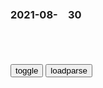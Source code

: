 ### 2021-08-　30

```note
```

<table id="tbc" style="white-space:pre-wrap">
</table>
<button onclick="toggleb()">toggle</button>
<button onclick="loadparse()">loadparse</button>
<br>
<!-- 🌸<br>🍅-　-🍑<hr>🍀 --> <textarea rows="30" cols="100" style="display: none" id="tar">

40岁高知女性过废柴生活：不工作、独居鬼屋，却治愈了千万普通人
https://baijiahao.baidu.com/s?id=1709434214328492207&wfr=spider&for=pc

也许是因为相处时间久了，感情也逐渐变得寡淡无味，被生活磨光了激情。

有一次他们想要亲热一番，结果因为陈嘉玲来了大姨妈不得不暂停。

两个人不仅没有因此感到失望，反而双双松了口气，一个回到房间睡觉，一个窝在客厅里看电影。

https://pics0.baidu.com/feed/0dd7912397dda144d68b60e61ddad9ab0df4865e.jpeg?token=e5605d83b9797872dc4440cefbc7baf7
https://pics0.baidu.com/feed/1c950a7b02087bf44d5f470f5cbe5e2510dfcf1f.jpeg?token=e52c0c3f6543a4b5f5faddf65529601e

离开男友、辞掉工作，陈嘉玲终于过上了自由自在的独居生活。

每天晨昏颠倒、电影配零食，她试图把这几年紧绷的人生彻底松绑，却把日子过得一团糟。

直到弟弟陈嘉明得知了姐姐的颓废状态，不愿意看到她浑浑噩噩得过且过，便从老家赶来，把她接了回去。

爸爸每天会花很多时间陪她玩耍，做各种幼稚又傻气的游戏。

也正是这些来自家庭里每个亲人的爱，让她既有在大城市打拼的底气，也有迷茫失败后回家的勇气。

而这些爱，在她40岁时也未曾改变。

说干就干！兜里的钱在买房时就花光了，装修只能自己上。

打胶、打钉枪、锯木头、刷漆……凡是可以自己解决的，都不花钱请装修师傅。

2021/8/30下午10:50:16

美丑不分、娱乐至死是文艺审美生态的毒株 _光明网
https://news.gmw.cn/2021-08/30/content_35121576.htm

任何虚假的东西都与美无缘，任何丑恶的东西都没资格进入文艺之美的殿堂。

真假不辨，美丑不分，不问是非，不知香臭，价值观扭曲；

马克思说：没有生产，就没有消费；没有消费，也就没有生产。没有生产，消费就没有对象；没有消费，生产就没有目的。消费不仅生产出消费者的素质，而且也生产出生产者的素质。

不去分析，不会鉴别，盲目崇拜，喜欢给低劣的作品、丑恶的灵魂披上漂亮的外衣，这恰是审美观苍白、贫血、腐朽、失魂的显现。

z宣部等五部门联合印发了《关于加强新时代文艺评论工作的指导意见》，提出文艺评论要有“批评精神”，

2021/8/30下午10:39:52

68个哲理小故事_管理
https://www.sohu.com/a/294100631_271454

一天动物园管理员发现袋鼠从笼子里跑出来了，于是开会讨论，一致认为是笼子的高度过低。所以他们决定将笼子的高度由原来的10米加高到20米。结果第二天他们发现袋鼠还是跑到外面来，所以他们又决定再将高度加高到30米。

没想到隔天居然又看到袋鼠全跑到外面，于是管理员们大为紧张，决定一不做二不休，将笼子的高度加高到100米。一天长颈鹿和几只袋鼠们在闲聊，“你们看，这些人会不会再继续加高你们的笼子？”

长颈鹿问。“很难说。”袋鼠说∶“如果他们再继续忘记关门的话！”

2021/8/30下午9:44:00

最后的铁血军团：盛唐已去，河西仍在_吐蕃
https://www.sohu.com/a/444940018_100242470

元稹
一朝燕贼乱zg，河湟没尽空遗丘。

远在蜀地漂泊的诗人杜甫得知此事，在《释闷》一诗中写道：“四海十年不解兵，犬戎也复临咸京。”

“小杜”杜牧想到此事，也在《河湟》中愤青一回：

牧羊驱马虽戎服，白发丹心尽汉臣。

更让人气愤的是，唐王朝懦弱无能，不仅无力出兵收复失地，还对冒死逃回的河西百姓百般猜疑，肆意虐待。善于针砭时弊的白居易写有一首《缚戎人》，其中说道：

自云乡管本凉原，大历年中没落蕃。

一落蕃中四十载，遣著皮裘系毛带。

……

没蕃被囚思汉土，归汉被劫为蕃虏。

在唐代宗年间被迫沦落吐蕃统治的河西汉人，尽管身披胡裘，仍怀着一腔报国热忱，几十年间不断有人从河西逃回唐朝边境，却被黑白不分的唐军边将捉住，当作吐蕃俘虏向朝廷邀功请赏。

白居易抨击为非作歹的边将，为无辜的没蕃百姓哀叹：“自古此冤应未有，汉心汉语吐蕃身。”

诗人张籍的《陇头》一诗写出了吐蕃入寇后，河西军民的不幸遭遇：

去年zg养子孙，今著毡裘学胡语。

吐蕃权臣尚恐热得知河西起义的消息后勃然大怒，率领军队再一次劫掠河西鄯（青海西宁）、廓（今青海贵德）等八州，一路上烧杀劫掠。吐蕃兵遇上青壮就将他们斩杀，又对老弱妇孺施以割鼻断足的酷刑，甚至以槊刺杀婴儿为戏。

张议潮不仅为巩固边防鞠躬尽瘁，还在当地恢复唐朝礼制、汉人风俗，遂使“百年左衽，复为冠裳；十郡遗黎，悉出汤火”。

2021/8/30下午9:51:34

村上春树狠狠讽刺菅义伟！
https://baijiahao.baidu.com/s?id=1709487078130608145&wfr=spider&for=pc

村上春树讽刺称，如果菅义伟当时真的看到了出口，“那他的视力可真好”，“我与菅义伟一个岁数（72岁），但我完全没有看到出口，这个人似乎没有倾听别人意见的耳朵，但视力看起来非常好，或者说只看自己想要看到的事物”。

《朝日新闻》26日报道中援引日本在野dz客的话写道，“日本gm看不到光明”。

蓝玉无敌
日本鲁迅

zc7288
感动日本

2021/8/30下午3:08:42

突发！塔利班“没收”y视报道员手机，现场气氛一度十分紧张_腾讯新闻
https://new.qq.com/omn/20210828/20210828V0ABQ000.html

2021/8/30下午3:15:12

阿媒：塔利班切断“最后抵抗根据地”潘杰希尔省互联网
https://baijiahao.baidu.com/s?id=1709479909070314225&wfr=spider&for=pc

2021/8/30下午2:27:01

#动漫#因为你说我是天才,动漫漫画,动漫漫画,好看视频
https://haokan.baidu.com/v?vid=3453240001093061267&sfrom=baidu-feed

日向宁次

2021/8/30上午10:50:16

希望你是真的释怀 而不是瞒着所有人偷偷难过。,动漫漫画,动漫漫画,好看视频
https://haokan.baidu.com/v?vid=4986055911831760234&sfrom=baidu-feed

https://pic.rmb.bdstatic.com/mvideo/baa1e7102a072f75d677511206b73fdd.jpg@s_0,w_800,h_1000,q_80

2021/8/30上午10:43:48

死亡美军生前曾说：要么杀人，要么被杀
https://export.shobserver.com/baijiahao/html/400280.html

要么杀人，要么被杀，绝对不要成为被杀的那个。”今年6月10日，爆炸中遇难的另一名美国海军军医麦克斯·苏维克（max soviak）发表过这样一个“预见性”的推文。

2021/8/30上午10:39:41

武当 王也 拜见老天师_哔哩哔哩_bilibili
https://www.bilibili.com/video/BV1HC4y1s7Kk

2021/8/30上午10:24:27

“武当王也，拜见老天师”_哔哩哔哩_bilibili
https://www.bilibili.com/video/BV1Bh411r7vR

2021/8/30上午10:22:05

俄高官：塔利班核心l导层可能都是中情局特工，五个原因无法解释
https://baijiahao.baidu.com/s?id=1709411506597363079&wfr=spider&for=pc

2021/8/30上午10:11:55

正五位下铲屎大辅，狗粮大夫

好好干，封你个铲屎大将军”｜专访吾皇漫画作者
https://baijiahao.baidu.com/s?id=1641910199827002149&wfr=spider&for=pc

遇事冷静，脸小三分”“空谈误国，实干兴邦，好好干，封你个铲屎大将军”“谁一辈子没干过几件龌龊事，既然彼此彼此，那就放过彼

https://pics0.baidu.com/feed/1f178a82b9014a900de75f023dad7017b11bee90.jpeg?token=aa2c99e98faff992d577af62d3c0bd4f

白茶说，“幽默是活在夹缝中的。你会发现，有时候一个人幽默，不是一个梗很幽默，而是一个形象的姿势、眼神，甚至叹个气你都会把你笑肚子疼。

风格是先天和后天融合而成的。既要有天生对色彩的感受，还要结合后天的阅历。

漫画家可以创造一个世界和很多角色，表达喜怒哀乐。

https://pics1.baidu.com/feed/8435e5dde71190ef138cef2e5ac1d413fcfa602f.jpeg?token=0eb4574ae5797f0b6d1c192bb2b009f5

当三井寿下跪说‘我要打篮球’时，我看哭了。”看《灌篮高手》，对白茶最大冲击在于漫画表现出的浓烈情感。

大二第二学期，白茶悄悄退学。在退学后七八年里，他都觉得这个决定特别正确。后来走上职业道路，他意识到想要更上一层楼，大学老师当时讲的话有一定价值。只不过当时自己年少轻狂，没能深刻理解。

“你一直这么有主见吗？”面对中国新闻周刊的提问，白茶说：“画画的人一定要学会独立思考。”他并不后悔当年的退学决定，并延伸开来讲，“你可以喜欢很多东西，但是你不能特别崇拜某样东西。

https://pics7.baidu.com/feed/ca1349540923dd54a643464f44d3fadb9d8248c1.jpeg?token=5f726e6f4c52cbe7eff7db360ec8319a

</textarea> <!-- 🍀<br>🍑-　-🍅<hr>🌸 -->

```tip
```

<script src="https://cdn.jsdelivr.net/npm/jquery@3.5.1/dist/jquery.min.js"></script>

<link rel="stylesheet" href="https://cdn.jsdelivr.net/gh/fancyapps/fancybox@3.5.7/dist/jquery.fancybox.min.css" />
<script src="https://cdn.jsdelivr.net/gh/fancyapps/fancybox@3.5.7/dist/jquery.fancybox.min.js"></script>

<script type="text/javascript">

var __urlRegex = /(\b(https?|ftp|file):\/\/[-A-Z0-9+&@#\/%?=~_|!:,.;]*[-A-Z0-9+&@#\/%=~_|])/ig;
var __imgRegex = /\.(?:jpe?g|gif|png)$/i;

loadparse();

function parseURL($string){

    var exp = __urlRegex;
    return $string.replace(exp,function(match){
            __imgRegex.lastIndex=0;
            if(__imgRegex.test(match)){
                return '<a data-fancybox="gallery" href="' + match.replace("/p=700", "")
                 + '"><img src="' + match.replace("/p=700", "/p=160x200")+'" width="64"></a>';
            }
            else{
                return '<a href="' + match + '" target="_blank">' + match + '</a>';
            }
        }
    );
}

function loadparse() {
  tbc.innerHTML = parseURL(tar.value);
}

function toggleb() {
  var x = document.getElementById("tar");
  if (x.style.display === "none") {
    x.style.display = "";
  } else {
    x.style.display = "none";
  }
}

</script>

